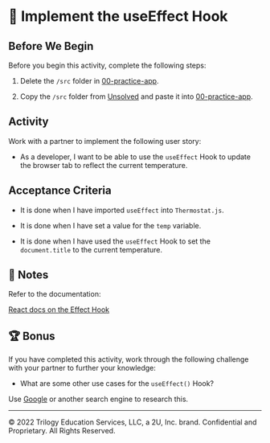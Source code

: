 # 📖 Implement the useEffect Hook

## Before We Begin

Before you begin this activity, complete the following steps:

1. Delete the `/src` folder in [00-practice-app](../00-practice-app/).

2. Copy the `/src` folder from [Unsolved](./Unsolved/) and paste it into [00-practice-app](../00-practice-app/).

## Activity

Work with a partner to implement the following user story:

* As a developer, I want to be able to use the `useEffect` Hook to update the browser tab to reflect the current temperature.

## Acceptance Criteria

* It is done when I have imported `useEffect` into `Thermostat.js`.

* It is done when I have set a value for the `temp` variable.

* It is done when I have used the `useEffect` Hook to set the `document.title` to the current temperature.

## 📝 Notes

Refer to the documentation:

[React docs on the Effect Hook](https://reactjs.org/docs/hooks-effect.html)

## 🏆 Bonus

If you have completed this activity, work through the following challenge with your partner to further your knowledge:

* What are some other use cases for the `useEffect()` Hook?

Use [Google](https://www.google.com) or another search engine to research this.

---
© 2022 Trilogy Education Services, LLC, a 2U, Inc. brand. Confidential and Proprietary. All Rights Reserved.
